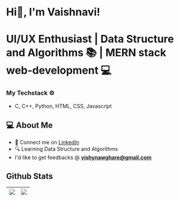  # Hi👋, I'm Vaishnavi! 
  
# UI/UX Enthusiast | Data Structure and Algorithms 📚 | MERN stack web-development 💻

### My Techstack ⚙️

- C, C++, Python, HTML, CSS, Javascript
  
## 💻 About Me 

- 🤝 Connect me on [LinkedIn](https://www.linkedin.com/in/vaishnavi-nawghare-35a2a8210)
- 🔍 Learning Data Structure and Algorithms
- I'd like to get feedbacks @ **vishynawghare@gmail.com**


## Github Stats

| <img src="https://github-readme-stats.vercel.app/api?username=vaishnavi-nawghare&&show_icons=true&count_private=true&theme=github_dark">|<img src="https://github-readme-streak-stats.herokuapp.com/?user=vaishnavi-nawghare&theme=blueberry_duo"/> |
| ------------| ------------- |


